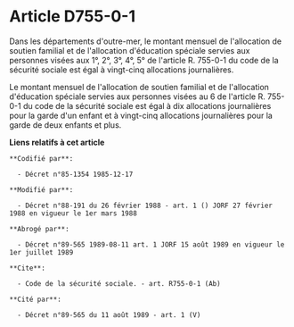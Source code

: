 # Article D755-0-1

Dans les départements d'outre-mer, le montant mensuel de l'allocation de soutien familial et de l'allocation d'éducation
spéciale servies aux personnes visées aux 1°, 2°, 3°, 4°, 5° de l'article R. 755-0-1 du code de la sécurité sociale est égal
à vingt-cinq allocations journalières.

Le montant mensuel de l'allocation de soutien familial et de l'allocation d'éducation spéciale servies aux personnes visées
au 6 de l'article R. 755-0-1 du code de la sécurité sociale est égal à dix allocations journalières pour la garde d'un enfant
et à vingt-cinq allocations journalières pour la garde de deux enfants et plus.

**Liens relatifs à cet article**

	**Codifié par**:

	  - Décret n°85-1354 1985-12-17

	**Modifié par**:

	  - Décret n°88-191 du 26 février 1988 - art. 1 () JORF 27 février 1988 en vigueur le 1er mars 1988

	**Abrogé par**:

	  - Décret n°89-565 1989-08-11 art. 1 JORF 15 août 1989 en vigueur le 1er juillet 1989

	**Cite**:

	  - Code de la sécurité sociale. - art. R755-0-1 (Ab)

	**Cité par**:

	  - Décret n°89-565 du 11 août 1989 - art. 1 (V)
